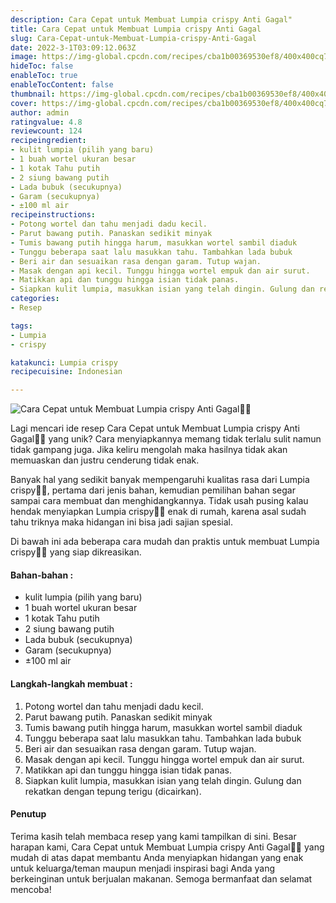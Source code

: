 ```yaml
---
description: Cara Cepat untuk Membuat Lumpia crispy Anti Gagal"
title: Cara Cepat untuk Membuat Lumpia crispy Anti Gagal
slug: Cara-Cepat-untuk-Membuat-Lumpia-crispy-Anti-Gagal
date: 2022-3-1T03:09:12.063Z
image: https://img-global.cpcdn.com/recipes/cba1b00369530ef8/400x400cq70/photo.jpg
hideToc: false
enableToc: true
enableTocContent: false
thumbnail: https://img-global.cpcdn.com/recipes/cba1b00369530ef8/400x400cq70/photo.jpg
cover: https://img-global.cpcdn.com/recipes/cba1b00369530ef8/400x400cq70/photo.jpg
author: admin
ratingvalue: 4.8
reviewcount: 124
recipeingredient:
- kulit lumpia (pilih yang baru)
- 1 buah wortel ukuran besar
- 1 kotak Tahu putih
- 2 siung bawang putih
- Lada bubuk (secukupnya)
- Garam (secukupnya)
- ±100 ml air
recipeinstructions:
- Potong wortel dan tahu menjadi dadu kecil.
- Parut bawang putih. Panaskan sedikit minyak
- Tumis bawang putih hingga harum, masukkan wortel sambil diaduk
- Tunggu beberapa saat lalu masukkan tahu. Tambahkan lada bubuk
- Beri air dan sesuaikan rasa dengan garam. Tutup wajan.
- Masak dengan api kecil. Tunggu hingga wortel empuk dan air surut.
- Matikkan api dan tunggu hingga isian tidak panas.
- Siapkan kulit lumpia, masukkan isian yang telah dingin. Gulung dan rekatkan dengan tepung terigu (dicairkan).
categories:
- Resep

tags:
- Lumpia
- crispy

katakunci: Lumpia crispy
recipecuisine: Indonesian

---
```


![Cara Cepat untuk Membuat Lumpia crispy Anti Gagal👩‍🍳](https://img-global.cpcdn.com/recipes/cba1b00369530ef8/400x400cq70/photo.jpg)

Lagi mencari ide resep Cara Cepat untuk Membuat Lumpia crispy Anti Gagal👩‍🍳 yang unik? Cara menyiapkannya memang tidak terlalu sulit namun tidak gampang juga. Jika keliru mengolah maka hasilnya tidak akan memuaskan dan justru cenderung tidak enak.

Banyak hal yang sedikit banyak mempengaruhi kualitas rasa dari Lumpia crispy👩‍🍳, pertama dari jenis bahan, kemudian pemilihan bahan segar sampai cara membuat dan menghidangkannya. Tidak usah pusing kalau hendak menyiapkan Lumpia crispy👩‍🍳 enak di rumah, karena asal sudah tahu triknya maka hidangan ini bisa jadi sajian spesial.

Di bawah ini ada beberapa cara mudah dan praktis untuk membuat Lumpia crispy👩‍🍳 yang siap dikreasikan.

<!--inarticleads1-->

#### Bahan-bahan :

- kulit lumpia (pilih yang baru)
- 1 buah wortel ukuran besar
- 1 kotak Tahu putih
- 2 siung bawang putih
- Lada bubuk (secukupnya)
- Garam (secukupnya)
- ±100 ml air

<!--inarticleads2-->

#### Langkah-langkah membuat :

1. Potong wortel dan tahu menjadi dadu kecil.
1. Parut bawang putih. Panaskan sedikit minyak
1. Tumis bawang putih hingga harum, masukkan wortel sambil diaduk
1. Tunggu beberapa saat lalu masukkan tahu. Tambahkan lada bubuk
1. Beri air dan sesuaikan rasa dengan garam. Tutup wajan.
1. Masak dengan api kecil. Tunggu hingga wortel empuk dan air surut.
1. Matikkan api dan tunggu hingga isian tidak panas.
1. Siapkan kulit lumpia, masukkan isian yang telah dingin. Gulung dan rekatkan dengan tepung terigu (dicairkan).

#### Penutup

Terima kasih telah membaca resep yang kami tampilkan di sini. Besar harapan kami, Cara Cepat untuk Membuat Lumpia crispy Anti Gagal👩‍🍳 yang mudah di atas dapat membantu Anda menyiapkan hidangan yang enak untuk keluarga/teman maupun menjadi inspirasi bagi Anda yang berkeinginan untuk berjualan makanan. Semoga bermanfaat dan selamat mencoba!